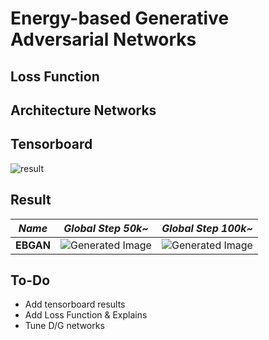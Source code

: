 # Energy-based Generative Adversarial Networks

## Loss Function


## Architecture Networks


## Tensorboard

![result](https://github.com/kozistr/Awesome-GANs/blob/master/EBGAN/ebgan_tb.png)

## Result

*Name* | *Global Step 50k~* | *Global Step 100k~*
:---: | :---: | :---:
**EBGAN**     | ![Generated Image](https://github.com/kozistr/Awesome-GANs/blob/master/EBGAN/gen_img/train_00068000.png) | ![Generated Image](https://github.com/kozistr/Awesome-GANs/blob/master/EBGAN/gen_img/train_00182000.png)

## To-Do
* Add tensorboard results
* Add Loss Function & Explains 
* Tune D/G networks